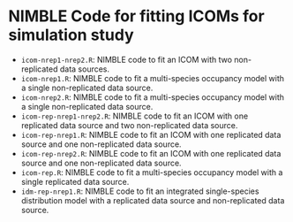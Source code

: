 # NIMBLE Code for fitting ICOMs for simulation study 

+ `icom-nrep1-nrep2.R`: NIMBLE code to fit an ICOM with two non-replicated data sources.
+ `icom-nrep1.R`: NIMBLE code to fit a multi-species occupancy model with a single non-replicated data source.
+ `icom-nrep2.R`: NIMBLE code to fit a multi-species occupancy model with a single non-replicated data source.
+ `icom-rep-nrep1-nrep2.R`: NIMBLE code to fit an ICOM with one replicated data source and two non-replicated data source.
+ `icom-rep-nrep1.R`: NIMBLE code to fit an ICOM with one replicated data source and one non-replicated data source.
+ `icom-rep-nrep2.R`: NIMBLE code to fit an ICOM with one replicated data source and one non-replicated data source.
+ `icom-rep.R`: NIMBLE code to fit a multi-species occupancy model with a single replicated data source.
+ `idm-rep-nrep1.R`: NIMBLE code to fit an integrated single-species distribution model with a replicated data source and non-replicated data source.
